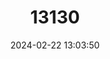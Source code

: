---
title: "13130"
category: "Mammelomys rattoides"
draft: false
date: 2024-02-22 13:03:50
languages:
  English: ["Large Melomys", "Large Mosaic-tailed Rat", "Lowland Mammelomys"]
---